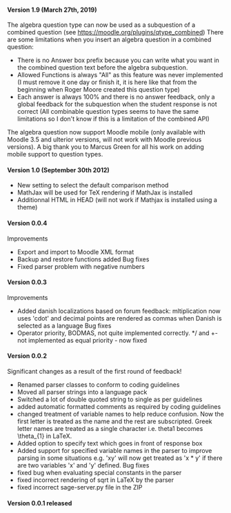 #### Version 1.9 (March 27th, 2019)

The algebra question type can now be used as a subquestion of a combined question (see https://moodle.org/plugins/qtype_combined)
There are some limitations when you insert an algebra question in a combined question:

  - There is no Answer box prefix because you can write what you want in the combined question text before the algebra subquestion.
  - Allowed Functions is always "All" as this feature was never implemented (I must remove it one day or finish it, it is here like that from the beginning when Roger Moore created this question type)
  - Each answer is always 100% and there is no answer feedback, only a global feedback for the subquestion when the student response is not correct (All combinable question types seems to have the same limitations so I don't know if this is a limitation of the combined API)

The algebra question now support Moodle mobile (only available with Moodle 3.5 and ulterior versions, will not work with Moodle previous versions). A big thank you to Marcus Green for all his work on adding mobile support to question types.

#### Version 1.0 (September 30th 2012)
  - New setting to select the default comparison method
  - MathJax will be used for TeX rendering if MathJax is installed
  - Additionnal HTML in HEAD (will not work if Mathjax is installed using a theme)

#### Version 0.0.4
Improvements
  - Export and import to Moodle XML format
  - Backup and restore functions added
Bug fixes
  - Fixed parser problem with negative numbers

#### Version 0.0.3
Improvements
  - Added danish localizations based on forum feedback: mltiplication now
    uses 'cdot' and decimal points are rendered as commas when Danish is
    selected as a language
Bug fixes
  - Operator priority, BODMAS, not quite implemented correctly. */ and +- not
    implemented as equal priority - now fixed

#### Version 0.0.2
Significant changes as a result of the first round of feedback!
  - Renamed parser classes to conform to coding guidelines
  - Moved all parser strings into a language pack
  - Switched a lot of double quoted string to single as per guidelines
  - added automatic formatted comments as required by coding guidelines
  - changed treatment of variable names to help reduce confusion. Now
    the first letter is treated as the name and the rest are subscripted.
    Greek letter names are treated as a single character i.e. theta1
    becomes \theta_{1} in LaTeX.
  - Added option to specify text which goes in front of response box
  - Added support for specified variable names in the parser to improve
    parsing in some situations e.g. 'xy' will now get treated as 'x * y' if
    there are two variables 'x' and 'y' defined.
Bug fixes
  - fixed bug when evaluating special constants in the parser
  - fixed incorrect rendering of sqrt in LaTeX by the parser
  - fixed incorrect sage-server.py file in the ZIP

#### Version 0.0.1 released
